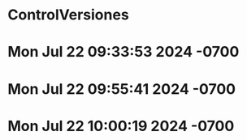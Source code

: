 # ControlVersiones 

# Mon Jul 22 09:33:53 2024 -0700

# Mon Jul 22 09:55:41 2024 -0700

# Mon Jul 22 10:00:19 2024 -0700

